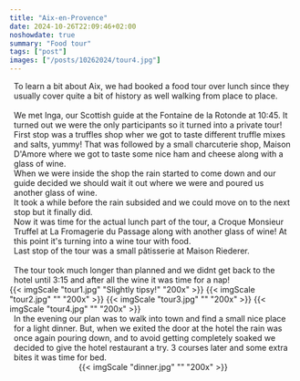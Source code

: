 ```yaml
---
title: "Aix-en-Provence"
date: 2024-10-26T22:09:46+02:00
noshowdate: true
summary: "Food tour"
tags: ["post"]
images: ["/posts/10262024/tour4.jpg"]
---
```





<div style="display:flex; justify-content: center">
<div style="flex-basis: 97%">
To learn a bit about Aix, we had booked a food tour over lunch since they usually cover quite a bit of history as well walking from place to place.<br>
<br>
We met Inga, our Scottish guide at the Fontaine de la Rotonde at 10:45. It turned out we were the only participants so it turned into a private tour!<br>
First stop was a truffles shop wher we got to taste different truffle mixes and salts, yummy! That was followed by a small charcuterie shop, Maison D'Amore where we got to taste some nice ham and cheese along with a glass of wine.<br>
When we were inside the shop the rain started to come down and our guide decided we should wait it out where we were and poured us another glass of wine.<br>
It took a while before the rain subsided and we could move on to the next stop but it finally did.<br>
Now it was time for the actual lunch part of the tour, a Croque Monsieur Truffel at La Fromagerie du Passage along with another glass of wine! At this point it's turning into a wine tour with food.<br>
Last stop of the tour was a small pâtisserie at Maison Riederer.<br><br>
The tour took much longer than planned and we didnt get back to the hotel until 3:15 and after all the wine it was time for a nap!
</div>
</div>

<div style="display:flex; justify-content: center; flex-wrap: wrap">
{{< imgScale "tour1.jpg" "Slightly tipsy!" "200x" >}}
{{< imgScale "tour2.jpg" "" "200x" >}}
{{< imgScale "tour3.jpg" "" "200x" >}}
{{< imgScale "tour4.jpg" "" "200x" >}}
</div>


<div style="display:flex; justify-content: center">
<div style="flex-basis: 97%">
In the evening our plan was to walk into town and find a small nice place for a light dinner. But, when we exited the door at the hotel the rain was once again pouring down, and to avoid getting completely soaked we decided to give the hotel restaurant a try. 3 courses later and some extra bites it was time for bed.    
</div>
</div>

<div style="display:flex; justify-content: center; flex-wrap: wrap">
{{< imgScale "dinner.jpg" "" "200x" >}}

</div>